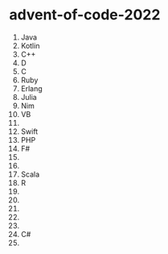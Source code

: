 # advent-of-code-2022

1. Java
2. Kotlin
3. C++
4. D
5. C
6. Ruby
7. Erlang
8. Julia
9. Nim
10. VB
11. 
12. Swift
13. PHP
14. F#
15.  
16.  
17. Scala
18. R
19. 
20. 
21. 
22. 
23. 
24. C#
25. 
